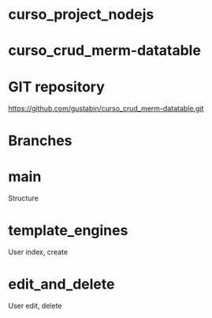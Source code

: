 ﻿# curso_project_nodejs

# curso_crud_merm-datatable

# GIT repository

https://github.com/gustabin/curso_crud_merm-datatable.git

# Branches

# main

Structure

# template_engines

User index, create

# edit_and_delete

User edit, delete
